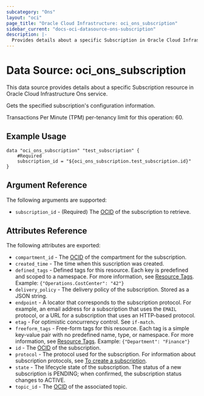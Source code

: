 ```yaml
---
subcategory: "Ons"
layout: "oci"
page_title: "Oracle Cloud Infrastructure: oci_ons_subscription"
sidebar_current: "docs-oci-datasource-ons-subscription"
description: |-
  Provides details about a specific Subscription in Oracle Cloud Infrastructure Ons service
---
```


# Data Source: oci_ons_subscription
This data source provides details about a specific Subscription resource in Oracle Cloud Infrastructure Ons service.

Gets the specified subscription's configuration information.

Transactions Per Minute (TPM) per-tenancy limit for this operation: 60.


## Example Usage

```hcl
data "oci_ons_subscription" "test_subscription" {
	#Required
	subscription_id = "${oci_ons_subscription.test_subscription.id}"
}
```

## Argument Reference

The following arguments are supported:

* `subscription_id` - (Required) The [OCID](https://docs.cloud.oracle.com/iaas/Content/General/Concepts/identifiers.htm) of the subscription to retrieve. 


## Attributes Reference

The following attributes are exported:

* `compartment_id` - The [OCID](https://docs.cloud.oracle.com/iaas/Content/General/Concepts/identifiers.htm) of the compartment for the subscription. 
* `created_time` - The time when this suscription was created. 
* `defined_tags` - Defined tags for this resource. Each key is predefined and scoped to a namespace. For more information, see [Resource Tags](https://docs.cloud.oracle.com/iaas/Content/General/Concepts/resourcetags.htm).  Example: `{"Operations.CostCenter": "42"}` 
* `delivery_policy` - The delivery policy of the subscription. Stored as a JSON string.
* `endpoint` - A locator that corresponds to the subscription protocol.  For example, an email address for a subscription that uses the `EMAIL` protocol, or a URL for a subscription that uses an HTTP-based protocol. 
* `etag` - For optimistic concurrency control. See `if-match`. 
* `freeform_tags` - Free-form tags for this resource. Each tag is a simple key-value pair with no predefined name, type, or namespace. For more information, see [Resource Tags](https://docs.cloud.oracle.com/iaas/Content/General/Concepts/resourcetags.htm).  Example: `{"Department": "Finance"}` 
* `id` - The [OCID](https://docs.cloud.oracle.com/iaas/Content/General/Concepts/identifiers.htm) of the subscription. 
* `protocol` - The protocol used for the subscription.  For information about subscription protocols, see  [To create a subscription](https://docs.cloud.oracle.com/iaas/Content/Notification/Tasks/managingtopicsandsubscriptions.htm#createSub). 
* `state` - The lifecycle state of the subscription. The status of a new subscription is PENDING; when confirmed, the subscription status changes to ACTIVE. 
* `topic_id` - The [OCID](https://docs.cloud.oracle.com/iaas/Content/General/Concepts/identifiers.htm) of the associated topic. 

